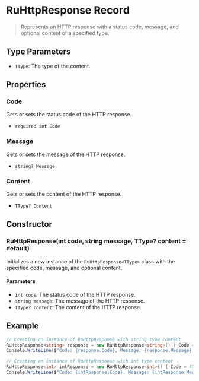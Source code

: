 # RuHttpResponse Record

> Represents an HTTP response with a status code, message, and optional content of a specified type.

## Type Parameters

- `TType`: The type of the content.

## Properties

### Code

Gets or sets the status code of the HTTP response.
- `required int Code`

### Message

Gets or sets the message of the HTTP response.
- `string? Message`

### Content

Gets or sets the content of the HTTP response.
- `TType? Content`

## Constructor

### RuHttpResponse(int code, string message, TType? content = default)

Initializes a new instance of the `RuHttpResponse<TType>` class with the specified code, message, and optional content.
#### Parameters
- `int code`: The status code of the HTTP response.
- `string message`: The message of the HTTP response.
- `TType? content`: The content of the HTTP response.

## Example

```csharp
// Creating an instance of RuHttpResponse with string type content
RuHttpResponse<string> response = new RuHttpResponse<string>() { Code = 200, Message = "OK", Content = "Response content" };
Console.WriteLine($"Code: {response.Code}, Message: {response.Message}, Content: {response.Content}");

// Creating an instance of RuHttpResponse with int type content
RuHttpResponse<int> intResponse = new RuHttpResponse<int>() { Code = 404, Message = "Not Found", Content = null;
Console.WriteLine($"Code: {intResponse.Code}, Message: {intResponse.Message}, Content: {intResponse.Content}");
```

